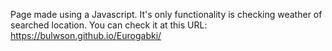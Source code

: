 Page made using a Javascript. It's only functionality is checking weather of searched location.
You can check it at this URL: https://bulwson.github.io/Eurogabki/
